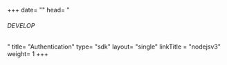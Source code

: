 +++
date= ""
head= "<h6>DEVELOP</h6>"
title= "Authentication"
type= "sdk"
layout= "single"
linkTitle = "nodejsv3"
weight= 1
+++